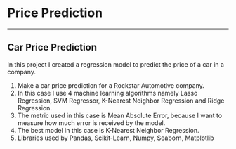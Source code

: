 # **Price Prediction**
---
## Car Price Prediction
In this project I created a regression model to predict the price of a car in a company.

1. Make a car price prediction for a Rockstar Automotive company.
2. In this case I use 4 machine learning algorithms namely Lasso Regression, SVM Regressor, K-Nearest Neighbor Regression and Ridge Regression.
3. The metric used in this case is Mean Absolute Error, because I want to measure how much error is received by the model.
4. The best model in this case is K-Nearest Neighbor Regression.
5. Libraries used by Pandas, Scikit-Learn, Numpy, Seaborn, Matplotlib 

